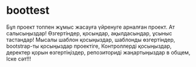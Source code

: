 # boottest
Бұл проект топпен жұмыс жасауға үйренуге арналған проект. Ат салысыңыздар!
Өзгертіндер, қосындар, ақылдасындар, ұсыныс тастандар!
Мысалы шаблон қосыңыздар, шаблонды өзгертіндер, bootstrap-ты қосыңыздар проектіге, Контроллерді қосыңыздар, деректер қорын өзгертіңіздер, 
репозиториді жаңартыңыздар в общем, Іске сәт!!!

